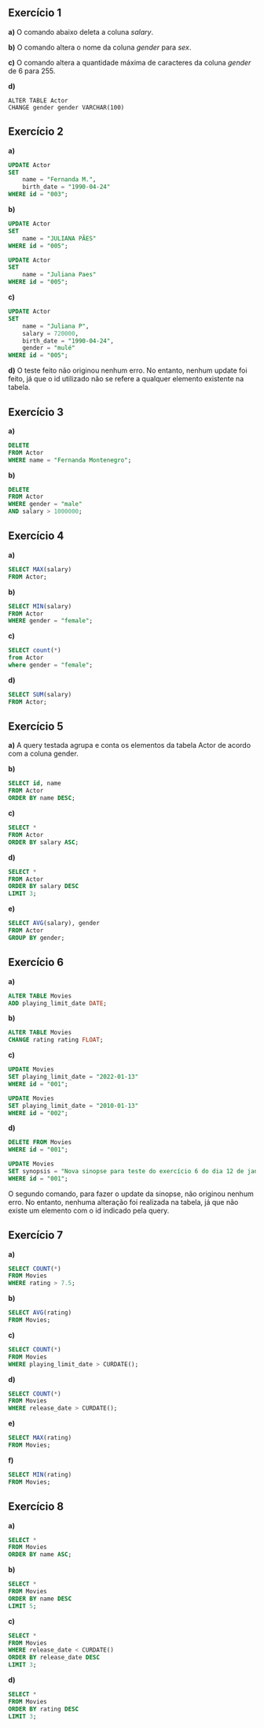 ## Exercício 1
**a)**
O comando abaixo deleta a coluna _salary_.

**b)**
O comando altera o nome da coluna _gender_ para _sex_.

**c)**
O comando altera a quantidade máxima de caracteres da coluna _gender_ de 6 para 255.

**d)**
~~~ MySQL
ALTER TABLE Actor
CHANGE gender gender VARCHAR(100)
~~~


## Exercício 2
**a)**
~~~SQL
UPDATE Actor
SET 
    name = "Fernanda M.",
    birth_date = "1990-04-24"
WHERE id = "003";
~~~

**b)**
~~~SQL
UPDATE Actor
SET 
    name = "JULIANA PÃES"
WHERE id = "005";
~~~

~~~SQL
UPDATE Actor
SET 
    name = "Juliana Paes"
WHERE id = "005";
~~~

**c)**
~~~SQL
UPDATE Actor
SET
    name = "Juliana P",
    salary = 720000,
    birth_date = "1990-04-24",
    gender = "mulé"
WHERE id = "005";
~~~

**d)**
O teste feito não originou nenhum erro. No entanto, nenhum update foi feito, já que o id utilizado não se refere a qualquer elemento existente na tabela.


## Exercício 3
**a)**
~~~SQL
DELETE
FROM Actor
WHERE name = "Fernanda Montenegro";
~~~

**b)**
~~~SQL
DELETE
FROM Actor
WHERE gender = "male" 
AND salary > 1000000;
~~~


## Exercício 4
**a)**
~~~SQL
SELECT MAX(salary)
FROM Actor;
~~~

**b)**
~~~SQL
SELECT MIN(salary) 
FROM Actor
WHERE gender = "female";
~~~

**c)**
~~~SQL
SELECT count(*)
from Actor
where gender = "female";
~~~

**d)**
~~~SQL
SELECT SUM(salary)
FROM Actor;
~~~


## Exercício 5
**a)**
A query testada agrupa e conta os elementos da tabela Actor de acordo com a coluna gender.

**b)**
~~~SQL
SELECT id, name
FROM Actor
ORDER BY name DESC;
~~~

**c)**
~~~SQL
SELECT *
FROM Actor
ORDER BY salary ASC;
~~~

**d)**
~~~SQL
SELECT *
FROM Actor
ORDER BY salary DESC
LIMIT 3;
~~~

**e)**
~~~SQL
SELECT AVG(salary), gender
FROM Actor
GROUP BY gender;
~~~


## Exercício 6
**a)**
~~~SQL
ALTER TABLE Movies 
ADD playing_limit_date DATE;
~~~

**b)**
~~~SQL
ALTER TABLE Movies
CHANGE rating rating FLOAT;
~~~

**c)**
~~~SQL
UPDATE Movies
SET playing_limit_date = "2022-01-13"
WHERE id = "001";
~~~

~~~SQL
UPDATE Movies
SET playing_limit_date = "2010-01-13"
WHERE id = "002";
~~~

**d)**
~~~SQL
DELETE FROM Movies
WHERE id = "001";
~~~

~~~SQL
UPDATE Movies
SET synopsis = "Nova sinopse para teste do exercício 6 do dia 12 de janeiro de 2020"
WHERE id = "001";
~~~

O segundo comando, para fazer o update da sinopse, não originou nenhum erro. No entanto, nenhuma alteração foi realizada na tabela, já que não existe um elemento com o id indicado pela query.


## Exercício 7
**a)**
~~~SQL
SELECT COUNT(*)
FROM Movies
WHERE rating > 7.5;
~~~

**b)**
~~~SQL
SELECT AVG(rating)
FROM Movies;
~~~

**c)**
~~~SQL
SELECT COUNT(*)
FROM Movies
WHERE playing_limit_date > CURDATE();
~~~

**d)**
~~~SQL
SELECT COUNT(*)
FROM Movies
WHERE release_date > CURDATE();
~~~

**e)**
~~~SQL
SELECT MAX(rating)
FROM Movies;
~~~

**f)**
~~~SQL
SELECT MIN(rating)
FROM Movies;
~~~


## Exercício 8
**a)**
~~~SQL
SELECT *
FROM Movies
ORDER BY name ASC;
~~~

**b)**
~~~SQL
SELECT *
FROM Movies
ORDER BY name DESC
LIMIT 5;
~~~

**c)**
~~~SQL
SELECT *
FROM Movies
WHERE release_date < CURDATE()
ORDER BY release_date DESC
LIMIT 3;
~~~

**d)**
~~~SQL
SELECT *
FROM Movies
ORDER BY rating DESC
LIMIT 3;
~~~